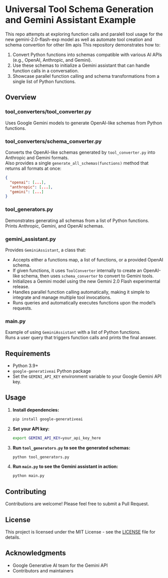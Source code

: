 # Universal Tool Schema Generation and Gemini Assistant Example

This repo attempts at exploring function calls and paralell tool usage for the new gemini-2.0-flash-exp model as well as automate tool creation and schema convertion for other llm apis
This repository demonstrates how to:

1. Convert Python functions into schemas compatible with various AI APIs (e.g., OpenAI, Anthropic, and Gemini).
2. Use these schemas to initialize a Gemini assistant that can handle function calls in a conversation.
3. Showcase parallel function calling and schema transformations from a single list of Python functions.

## Overview

### tool_converters/tool_converter.py
Uses Google Gemini models to generate OpenAI-like schemas from Python functions.  

### tool_converters/schema_converter.py
Converts the OpenAI-like schemas generated by `tool_converter.py` into Anthropic and Gemini formats.  
Also provides a single `generate_all_schemas(functions)` method that returns all formats at once:
```json
{
  "openai": [...],
  "anthropic": [...],
  "gemini": [...]
}
```

### tool_generators.py
Demonstrates generating all schemas from a list of Python functions.  
Prints Anthropic, Gemini, and OpenAI schemas.  

### gemini_assistant.py
Provides `GeminiAssistant`, a class that:
- Accepts either a functions map, a list of functions, or a provided OpenAI schema.
- If given functions, it uses `ToolConverter` internally to create an OpenAI-like schema, then uses `schema_converter` to convert to Gemini tools.
- Initializes a Gemini model using the new Gemini 2.0 Flash experimental release.
- Handles parallel function calling automatically, making it simple to integrate and manage multiple tool invocations.
- Runs queries and automatically executes functions upon the model’s requests.

### main.py
Example of using `GeminiAssistant` with a list of Python functions.  
Runs a user query that triggers function calls and prints the final answer.

## Requirements

- Python 3.9+
- `google-generativeai` Python package
- Set the `GEMINI_API_KEY` environment variable to your Google Gemini API key.

## Usage

1. **Install dependencies:**
   ```bash
   pip install google-generativeai
   ```

2. **Set your API key:**
   ```bash
   export GEMINI_API_KEY=your_api_key_here
   ```

3. **Run `tool_generators.py` to see the generated schemas:**
   ```bash
   python tool_generators.py
   ```

4. **Run `main.py` to see the Gemini assistant in action:**
   ```bash
   python main.py
   ```

## Contributing

Contributions are welcome! Please feel free to submit a Pull Request.

## License

This project is licensed under the MIT License - see the [LICENSE](LICENSE) file for details.

## Acknowledgments

- Google Generative AI team for the Gemini API
- Contributors and maintainers

